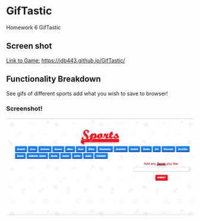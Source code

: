 # GifTastic
Homework 6 GifTastic

## Screen shot
[Link to Game:](https://jdb443.github.io/GifTastic/) https://jdb443.github.io/GifTastic/

## Functionality Breakdown
See gifs of different sports add what you wish to save to browser!

### Screenshot! <br />
<img src="assets/images/Homework_6_Sports_GIF.png">
